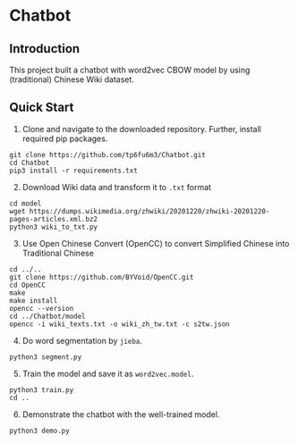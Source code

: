 # Chatbot

## Introduction

This project built a chatbot with word2vec CBOW model by using (traditional) Chinese Wiki dataset.

## Quick Start

1. Clone and navigate to the downloaded repository. Further, install required pip packages.

```
git clone https://github.com/tp6fu6m3/Chatbot.git
cd Chatbot
pip3 install -r requirements.txt
```

2. Download Wiki data and transform it to `.txt` format

```
cd model
wget https://dumps.wikimedia.org/zhwiki/20201220/zhwiki-20201220-pages-articles.xml.bz2
python3 wiki_to_txt.py
```

3. Use Open Chinese Convert (OpenCC) to convert Simplified Chinese into Traditional Chinese

```
cd ../..
git clone https://github.com/BYVoid/OpenCC.git
cd OpenCC
make
make install
opencc --version
cd ../Chatbot/model
opencc -i wiki_texts.txt -o wiki_zh_tw.txt -c s2tw.json
```

4. Do word segmentation by `jieba`.

```
python3 segment.py
```

5. Train the model and save it as `word2vec.model`.

```
python3 train.py
cd ..
```

6. Demonstrate the chatbot with the well-trained model.

```
python3 demo.py
```
